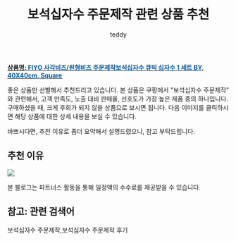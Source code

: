 ﻿---
layout: post
title:  "보석십자수 주문제작 관련 상품 추천"
author: teddy
categories: [ 가구/인테리어 ]
tags: [보석십자수 주문제작,보석십자수 주문제작 후기]
image: https://static.coupangcdn.com/image/vendor_inventory/c407/2fde6db5c716080ef7c2deec2059f2673e2caf140a9498d12462a292b91f.jpg 
description: "쿠팡에서 보석십자수 주문제작 관련 상품으로 가장 고객 선호도가 높은 제품 중 하나입니다."
---

<a href="https://link.coupang.com/re/AFFSDP?lptag=AF5184500&pageKey=2228281560&itemId=3801308285&vendorItemId=71786282001&traceid=V0-153-279c2dced70d08ff"><b>상품명: <font color='#01579B'>FIYO 사각비즈/원형비즈 주문제작보석십자수 큐빅 십자수 1 세트 BY, 40X40cm, Square</font></b></a>

좋은 상품만 선별해서 추천드리고 있습니다.
본 상품은 쿠팡에서 "보석십자수 주문제작" 와 관련해서, 고객 만족도, 노출 대비 판매율, 선호도가 가장 높은 제품 중의 하나입니다.
구매하셨을 때, 크게 후회가 되지 않을 상품으로 보시면 됩니다. 
다음 이미지를 클릭하시면 해당 상품에 대한 상세 내용을 보실 수 있습니다.

바쁘시다면, 추천 이유로 좀더 요약해서 설명드렸으니, 참고 부탁드립니다.

## 추천 이유 

<a href="https://link.coupang.com/re/AFFSDP?lptag=AF5184500&pageKey=2228281560&itemId=3801308285&vendorItemId=71786282001&traceid=V0-153-279c2dced70d08ff"><img src="https://thumbnail10.coupangcdn.com/thumbnails/remote/q89/image/vendor_inventory/9d8c/a243efbf1a9b774aecd1f16b0cd26f3a7ee170d5e5cbe7374bb113fed8f6.jpg"></a> 

본 블로그는 파트너스 활동을 통해 일정액의 수수료를 제공받을 수 있습니다.

## 참고: 관련 검색어    
보석십자수 주문제작,보석십자수 주문제작 후기